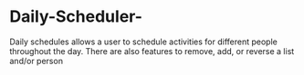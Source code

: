 # Daily-Scheduler-
Daily schedules allows a user to schedule activities for different people throughout the day. There are also features to remove, add, or reverse a list and/or person
